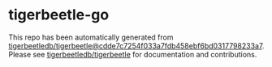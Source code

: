 # tigerbeetle-go
This repo has been automatically generated from [tigerbeetledb/tigerbeetle@cdde7c7254f033a7fdb458ebf6bd0317798233a7](https://github.com/tigerbeetledb/tigerbeetle/commit/cdde7c7254f033a7fdb458ebf6bd0317798233a7). Please see [tigerbeetledb/tigerbeetle](https://github.com/tigerbeetledb/tigerbeetle) for documentation and contributions.
